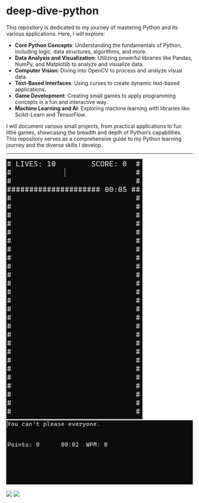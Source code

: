# deep-dive-python

This repository is dedicated to my journey of mastering Python and its various applications. Here, I will explore:

- **Core Python Concepts**: Understanding the fundamentals of Python, including logic, data structures, algorithms, and more.
- **Data Analysis and Visualization**: Utilizing powerful libraries like Pandas, NumPy, and Matplotlib to analyze and visualize data.
- **Computer Vision**: Diving into OpenCV to process and analyze visual data.
- **Text-Based Interfaces**: Using curses to create dynamic text-based applications.
- **Game Development**: Creating small games to apply programming concepts in a fun and interactive way.
- **Machine Learning and AI**: Exploring machine learning with libraries like Scikit-Learn and TensorFlow.

I will document various small projects, from practical applications to fun little games, showcasing the breadth and depth of Python’s capabilities. This repository serves as a comprehensive guide to my Python learning journey and the diverse skills I develop.

<hr>

![](https://github.com/Xamexer/deep-dive-python/blob/main/o_projects/Mastermind/MastermindDemo.gif)
![](https://github.com/Xamexer/deep-dive-python/blob/main/o_projects/Typinggame/TypingDemo.gif)

![](https://github.com/Xamexer/deep-dive-python/blob/main/o_projects/MultiTouchInterface/Multi-Touch-Interface/InfraredCamDemo.gif)
![](https://github.com/Xamexer/deep-dive-python/blob/main/o_projects/MultiTouchInterface/Multi-Touch-Interface/TouchDemo.gif)
